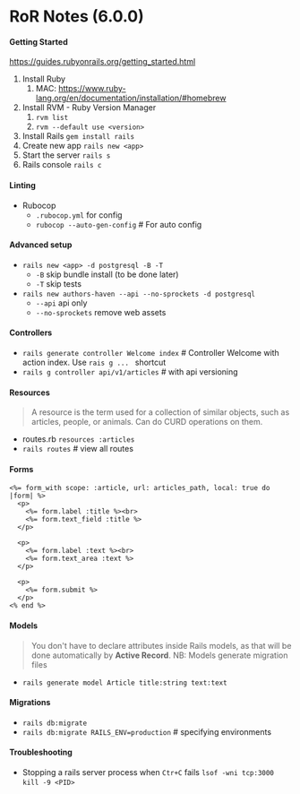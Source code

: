 # RoR Notes (6.0.0)

#### Getting Started
https://guides.rubyonrails.org/getting_started.html

1. Install Ruby
   1. MAC: https://www.ruby-lang.org/en/documentation/installation/#homebrew
2. Install RVM - Ruby Version Manager
   1. `rvm list`
   2. `rvm --default use <version>`
3. Install Rails `gem install rails`
4. Create new app `rails new <app>`
5. Start the server `rails s`
6. Rails console `rails c`

#### Linting
- Rubocop
  - `.rubocop.yml` for config 
  - `rubocop --auto-gen-config` # For auto config

#### Advanced setup
- `rails new <app> -d postgresql -B -T`
  - `-B` skip bundle install (to be done later)
  - `-T` skip tests
- `rails new authors-haven --api --no-sprockets -d postgresql`
  - `--api` api only
  - `--no-sprockets` remove web assets

#### Controllers
- `rails generate controller Welcome index` # Controller Welcome with action index. Use `rais g ... ` shortcut
- `rails g controller api/v1/articles` # with api versioning

#### Resources
> A resource is the term used for a collection of similar objects, such as articles, people, or animals.  Can do CURD operations on them.

- routes.rb
  `resources :articles`
- `rails routes` # view all routes

#### Forms
```
<%= form_with scope: :article, url: articles_path, local: true do |form| %>
  <p>
    <%= form.label :title %><br>
    <%= form.text_field :title %>
  </p>
 
  <p>
    <%= form.label :text %><br>
    <%= form.text_area :text %>
  </p>
 
  <p>
    <%= form.submit %>
  </p>
<% end %>
```

#### Models
> You don't have to declare attributes inside Rails models, as that will be done automatically by **Active Record**.
> NB: Models generate migration files

- `rails generate model Article title:string text:text`

#### Migrations
- `rails db:migrate`
- `rails db:migrate RAILS_ENV=production` # specifying environments

#### Troubleshooting
- Stopping a rails server process when `Ctr+C` fails
  `lsof -wni tcp:3000`
  `kill -9 <PID>`

#### 

#### 

#### 

#### 

#### 

#### 

#### 

#### 

#### 
